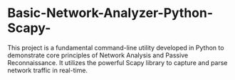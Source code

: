 # Basic-Network-Analyzer-Python-Scapy-
This project is a fundamental command-line utility developed in Python to demonstrate core principles of Network Analysis and Passive Reconnaissance. It utilizes the powerful Scapy library to capture and parse network traffic in real-time.
